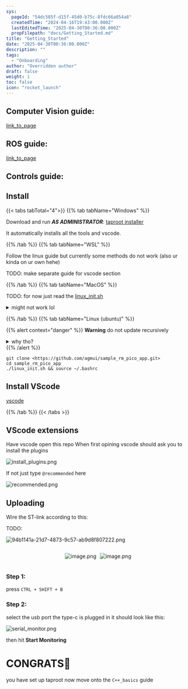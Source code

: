 ```yaml
---
sys:
  pageId: "54dc585f-d15f-45d0-b75c-8fdc66a854a8"
  createdTime: "2024-04-16T19:43:00.000Z"
  lastEditedTime: "2025-04-30T00:36:00.000Z"
  propFilepath: "docs/Getting_Started.md"
title: "Getting_Started"
date: "2025-04-30T00:36:00.000Z"
description: ""
tags:
  - "Onboarding"
author: "Overridden author"
draft: false
weight: 1
toc: false
icon: "rocket_launch"
---
```


## Computer Vision guide:

[link_to_page](86d45bc0-388b-4d26-8848-44f255f73d0e)

## ROS guide:

[link_to_page](3c76c1de-ec8f-46d6-8b0a-294005edc2d5)

## Controls guide:

## Install

{{< tabs tabTotal="4">}}
{{% tab tabName="Windows" %}}

Download and run _**AS ADMINISTRATOR**_: [taproot installer](https://github.com/Thornbots/TeachingFreshies/releases/tag/1.0)

It automatically installs all the tools and vscode.

{{% /tab %}}
{{% tab tabName="WSL" %}}

Follow the linux guide but currently some methods do not work (also ur kinda on ur own hehe)

TODO: make separate guide for vscode section

{{% /tab %}}
{{% tab tabName="MacOS" %}}

TODO: for now just read the [linux_init.sh](https://github.com/agmui/sample_rm_pico_app/blob/main/linux_init.sh)

<details>
<summary>might not work lol</summary>

`brew install libusb pkg-config`

Next install: [vscode](https://code.visualstudio.com/Download)

</details>

{{% /tab %}}
{{% tab tabName="Linux (ubuntu)" %}}

{{% alert context="danger" %}}
**Warning** do not update recursively
<details>
<summary>why tho?</summary>
There are some submodules that may go on for a while (like tinyusb) and I highly
recommend you don't need to get them.
If you want to see what submodules I update just look in `linux_init.sh`
</details>
{{% /alert %}}

```shell
git clone <https://github.com/agmui/sample_rm_pico_app.git>
cd sample_rm_pico_app
./linux_init.sh && source ~/.bashrc
```

## Install VScode

[vscode](https://code.visualstudio.com/Download)

{{% /tab %}}
{{< /tabs >}}

## VScode extensions

Have vscode open this repo
When first opining vscode should ask you to install the plugins

![install_plugins.png](https://prod-files-secure.s3.us-west-2.amazonaws.com/d518164a-d88e-44d1-a4ee-3adb3bd8bce0/89bd30f0-1825-4e77-867b-0a41ce370880/install_plugins.png?X-Amz-Algorithm=AWS4-HMAC-SHA256&X-Amz-Content-Sha256=UNSIGNED-PAYLOAD&X-Amz-Credential=ASIAZI2LB46635LEINJK%2F20250525%2Fus-west-2%2Fs3%2Faws4_request&X-Amz-Date=20250525T110151Z&X-Amz-Expires=3600&X-Amz-Security-Token=IQoJb3JpZ2luX2VjEGMaCXVzLXdlc3QtMiJIMEYCIQDfR4e1z9zbIjUR%2FxkL4%2BOInka096VC9zp9r6jwl2T7lgIhAP1zdbxcz3C4pZkLvSnmj1dfe4sSCvqgkEGqR4fqF1fXKv8DCCwQABoMNjM3NDIzMTgzODA1Igzlto2dWC0f%2B6U%2BAJcq3ANQimHi3Q8Bxu0E3y%2B%2FNzX%2BqUvDK8aQh5sDNi1zpnOctQM0CkbzqZnlwEoKkVmCBcG%2FsdJvLlAM034%2F1exQL5Km60IOsjbDZjAo%2BXzW%2Bvlzv6%2Fi8i2ADrDU5wx8jxFWEznmoh9USiat84BOPWignd4HjRuUeZCVm4nW6jwtronU1%2BNXYystOol8th%2B54dgNZpjM8IJP1MgN6ajZQHNG%2F5UqfdmC50DArftt0RsOv4FCdcQxWAQLECWniyNySF8GHdRGlVY4sTLQHzrat71A0EiQN52Cydtdi1YGIsKAU2aNJguIauvqIFq3HyqRBqSNcZXdTtK3tS%2BFkaQAB9043Cizf2NM3YawnAsKsjOMBSupw10ZzFba2OBPW5reV4QdSDVBteXufp%2BgpZpSOkjM5VcrzYg4IOOkl83jUxy3RcpNrPfn2h%2F8J6fr3VrWfAjrKKKEdEBd5VXGY0iEP%2Bw9xFeRKcLJtRQivnJhc%2Bae%2B4FZXnAQnr3zZkY85052lMNOhBzNJkD71pOLyTSffwOUdc6zB0tIc6xTNcZ5OEuoi4w6cPrTUDzRKlVNsEbP9IRRj5LgxJt4K8o8eMvYxDpXs0fb7ERh%2FfYcHwLlVRVfmm9%2BfpXgesPR8S%2BYuprApTC25cvBBjqkAStUlB%2FIKFAmE7hBhsf0j0qdlSX6d0w33buk20K0N90PujojRUr5MDRTVES5emuQkmSLjNddh7KQciOumh%2BWOI9T8dNtKK9Hr%2BgiXC9yApXTl3F1ba44u0s5CyBrZaqWOsN95ybMY6MVBtCMrgzbX65PoowkhClyJgk%2BTLA%2BzCtnqrZaBGcnFW6T01ncfZUK7d9f4zaD7Sgcik4JJ3jJN%2BohDAwE&X-Amz-Signature=48531161f31e983672c22f1a298a04c9709cc85203df306c8cc69dc0dabf1011&X-Amz-SignedHeaders=host&x-id=GetObject)

If not just type `@recommended` here  

![recommended.png](https://prod-files-secure.s3.us-west-2.amazonaws.com/d518164a-d88e-44d1-a4ee-3adb3bd8bce0/61e661e9-5d85-4dfc-be0d-8d2097a5e793/recommended.png?X-Amz-Algorithm=AWS4-HMAC-SHA256&X-Amz-Content-Sha256=UNSIGNED-PAYLOAD&X-Amz-Credential=ASIAZI2LB46635LEINJK%2F20250525%2Fus-west-2%2Fs3%2Faws4_request&X-Amz-Date=20250525T110151Z&X-Amz-Expires=3600&X-Amz-Security-Token=IQoJb3JpZ2luX2VjEGMaCXVzLXdlc3QtMiJIMEYCIQDfR4e1z9zbIjUR%2FxkL4%2BOInka096VC9zp9r6jwl2T7lgIhAP1zdbxcz3C4pZkLvSnmj1dfe4sSCvqgkEGqR4fqF1fXKv8DCCwQABoMNjM3NDIzMTgzODA1Igzlto2dWC0f%2B6U%2BAJcq3ANQimHi3Q8Bxu0E3y%2B%2FNzX%2BqUvDK8aQh5sDNi1zpnOctQM0CkbzqZnlwEoKkVmCBcG%2FsdJvLlAM034%2F1exQL5Km60IOsjbDZjAo%2BXzW%2Bvlzv6%2Fi8i2ADrDU5wx8jxFWEznmoh9USiat84BOPWignd4HjRuUeZCVm4nW6jwtronU1%2BNXYystOol8th%2B54dgNZpjM8IJP1MgN6ajZQHNG%2F5UqfdmC50DArftt0RsOv4FCdcQxWAQLECWniyNySF8GHdRGlVY4sTLQHzrat71A0EiQN52Cydtdi1YGIsKAU2aNJguIauvqIFq3HyqRBqSNcZXdTtK3tS%2BFkaQAB9043Cizf2NM3YawnAsKsjOMBSupw10ZzFba2OBPW5reV4QdSDVBteXufp%2BgpZpSOkjM5VcrzYg4IOOkl83jUxy3RcpNrPfn2h%2F8J6fr3VrWfAjrKKKEdEBd5VXGY0iEP%2Bw9xFeRKcLJtRQivnJhc%2Bae%2B4FZXnAQnr3zZkY85052lMNOhBzNJkD71pOLyTSffwOUdc6zB0tIc6xTNcZ5OEuoi4w6cPrTUDzRKlVNsEbP9IRRj5LgxJt4K8o8eMvYxDpXs0fb7ERh%2FfYcHwLlVRVfmm9%2BfpXgesPR8S%2BYuprApTC25cvBBjqkAStUlB%2FIKFAmE7hBhsf0j0qdlSX6d0w33buk20K0N90PujojRUr5MDRTVES5emuQkmSLjNddh7KQciOumh%2BWOI9T8dNtKK9Hr%2BgiXC9yApXTl3F1ba44u0s5CyBrZaqWOsN95ybMY6MVBtCMrgzbX65PoowkhClyJgk%2BTLA%2BzCtnqrZaBGcnFW6T01ncfZUK7d9f4zaD7Sgcik4JJ3jJN%2BohDAwE&X-Amz-Signature=0857646f6368c7dc9ffa268ba2c7629a72f266b1ab8a1103e09bb81e3576f98f&X-Amz-SignedHeaders=host&x-id=GetObject)

## Uploading

Wire the ST-link according to this:

TODO:

![94b1141a-21d7-4873-9c57-ab9d8f807222.png](https://prod-files-secure.s3.us-west-2.amazonaws.com/d518164a-d88e-44d1-a4ee-3adb3bd8bce0/e5fad17d-ab82-4300-9f4c-505ab4b1202c/94b1141a-21d7-4873-9c57-ab9d8f807222.png?X-Amz-Algorithm=AWS4-HMAC-SHA256&X-Amz-Content-Sha256=UNSIGNED-PAYLOAD&X-Amz-Credential=ASIAZI2LB46635LEINJK%2F20250525%2Fus-west-2%2Fs3%2Faws4_request&X-Amz-Date=20250525T110151Z&X-Amz-Expires=3600&X-Amz-Security-Token=IQoJb3JpZ2luX2VjEGMaCXVzLXdlc3QtMiJIMEYCIQDfR4e1z9zbIjUR%2FxkL4%2BOInka096VC9zp9r6jwl2T7lgIhAP1zdbxcz3C4pZkLvSnmj1dfe4sSCvqgkEGqR4fqF1fXKv8DCCwQABoMNjM3NDIzMTgzODA1Igzlto2dWC0f%2B6U%2BAJcq3ANQimHi3Q8Bxu0E3y%2B%2FNzX%2BqUvDK8aQh5sDNi1zpnOctQM0CkbzqZnlwEoKkVmCBcG%2FsdJvLlAM034%2F1exQL5Km60IOsjbDZjAo%2BXzW%2Bvlzv6%2Fi8i2ADrDU5wx8jxFWEznmoh9USiat84BOPWignd4HjRuUeZCVm4nW6jwtronU1%2BNXYystOol8th%2B54dgNZpjM8IJP1MgN6ajZQHNG%2F5UqfdmC50DArftt0RsOv4FCdcQxWAQLECWniyNySF8GHdRGlVY4sTLQHzrat71A0EiQN52Cydtdi1YGIsKAU2aNJguIauvqIFq3HyqRBqSNcZXdTtK3tS%2BFkaQAB9043Cizf2NM3YawnAsKsjOMBSupw10ZzFba2OBPW5reV4QdSDVBteXufp%2BgpZpSOkjM5VcrzYg4IOOkl83jUxy3RcpNrPfn2h%2F8J6fr3VrWfAjrKKKEdEBd5VXGY0iEP%2Bw9xFeRKcLJtRQivnJhc%2Bae%2B4FZXnAQnr3zZkY85052lMNOhBzNJkD71pOLyTSffwOUdc6zB0tIc6xTNcZ5OEuoi4w6cPrTUDzRKlVNsEbP9IRRj5LgxJt4K8o8eMvYxDpXs0fb7ERh%2FfYcHwLlVRVfmm9%2BfpXgesPR8S%2BYuprApTC25cvBBjqkAStUlB%2FIKFAmE7hBhsf0j0qdlSX6d0w33buk20K0N90PujojRUr5MDRTVES5emuQkmSLjNddh7KQciOumh%2BWOI9T8dNtKK9Hr%2BgiXC9yApXTl3F1ba44u0s5CyBrZaqWOsN95ybMY6MVBtCMrgzbX65PoowkhClyJgk%2BTLA%2BzCtnqrZaBGcnFW6T01ncfZUK7d9f4zaD7Sgcik4JJ3jJN%2BohDAwE&X-Amz-Signature=a0605f1a138c24adc48404334e40283321c568f209db72403fe315e26cf3860f&X-Amz-SignedHeaders=host&x-id=GetObject)

<div style="display: flex;flex-direction: row; column-gap:10px; max-width: 630px;justify-content: center;">
<div>

![image.png](https://prod-files-secure.s3.us-west-2.amazonaws.com/d518164a-d88e-44d1-a4ee-3adb3bd8bce0/210ecb78-1116-4d7b-b9b7-2292f66fa2c2/image.png?X-Amz-Algorithm=AWS4-HMAC-SHA256&X-Amz-Content-Sha256=UNSIGNED-PAYLOAD&X-Amz-Credential=ASIAZI2LB466QE4LLYLB%2F20250525%2Fus-west-2%2Fs3%2Faws4_request&X-Amz-Date=20250525T110156Z&X-Amz-Expires=3600&X-Amz-Security-Token=IQoJb3JpZ2luX2VjEGAaCXVzLXdlc3QtMiJHMEUCIEkphHpklgWt%2FKR5Xa%2BtsABUGtQxq4I1nmhGjeUVBqblAiEA7uwc9TESRFAjN%2BEKpIQ%2FbHblQXVDVKDC8VkqRE4OXMgq%2FwMIKBAAGgw2Mzc0MjMxODM4MDUiDGYUwKsipLSTGcWKwCrcA3NcGx4ynGqeYBsK8%2BnHkB3c6zLa%2F%2BYjKF0bF6j3kl1lJVyVtW%2B9nIl1FOkQzad4pqC7tuwMh0TrXJiPNRAgjxG2jn2%2F%2F5h1LA8Vhzcu8Xa8CYUER4Avc5B5RZGqOLt%2F%2F21DxBp7ZEp0uwg%2FU6djB%2F%2BNEMgU1wtH8A4hFVLBRQGSHYYAmUviNCdKcbw9sL%2FWgd65LoSZRZeP45EhpUOr2NOUbrkwTjdDQyA93sLPce%2BkGhYjsMPYqZjyLuORnN5V7aur17%2BTsDMBgl%2Fd9h6iPD5%2BORIVqKyyhta4bEGZJl67ouQdttMm4f41v09FzQ%2Frscp9zO3ts4XjacOIrixWbFwTcbWHJUq18arKfJKtOnJdmvTuZQYrvqKLULb%2BqvLdrDT6l7puYlzeD%2FAHcvKZ%2FyQUca03pCZbhR3VEPlKlL6a6ywXw9%2Fe6BiLeXRwbBPVfyPMRdf17Iyy5VkVPjHYa0EayG%2B6g4uMazibJH3NvialzUTxhdmcUMtPyX87tzUM6fuDd0bb9ak%2FfMiHL7fT8BvnH6rvinVRTaTcdICoJ1kcO3m0RpIAd8qgyVIQMRQXFwNYMHhydHBC5ScmdnKt%2BapIBYdtW%2B1O3nsDxL42QCdP0l3XhWA6oeLZABniMNSJy8EGOqUBjun6wYUBK3ZoMalkA4UXvijmgwuefBDUto9sIETN1f%2F9uuMfaB1p6%2FHeD%2BEXF0Jk262YJrorXxNy7Q5qv2f5FYFAUDUMV2jHJ2RKdbd9aWTXRJxEPq6Q75ea4LEu9H9WITm0q8LG1m9bkViCcsn7ffley4Rma1loS0mkhZxvnVnRHgLtICh9%2FBoOZ5JZZaOUfsC0%2BpxyUlJ3QwuaTLP27STwpdJB&X-Amz-Signature=90a7527765d462d9b146cd5d4c689c95ae124fe8a5af03bc77f249183da03225&X-Amz-SignedHeaders=host&x-id=GetObject)

</div>
<div>

![image.png](https://prod-files-secure.s3.us-west-2.amazonaws.com/d518164a-d88e-44d1-a4ee-3adb3bd8bce0/33a0fd0f-8ca6-4a86-8e09-26e95ded1fff/image.png?X-Amz-Algorithm=AWS4-HMAC-SHA256&X-Amz-Content-Sha256=UNSIGNED-PAYLOAD&X-Amz-Credential=ASIAZI2LB466UHLZHZYB%2F20250525%2Fus-west-2%2Fs3%2Faws4_request&X-Amz-Date=20250525T110157Z&X-Amz-Expires=3600&X-Amz-Security-Token=IQoJb3JpZ2luX2VjEGIaCXVzLXdlc3QtMiJGMEQCIH%2BccKaNUiuYCQrrAuM0a2oUL4QyCusneC%2BzQKVMwJjyAiAPcpMH%2FfCYNDC2Mt%2F1uq%2BtHEHYo%2B%2FjyK6dM91mAyKbfCr%2FAwgrEAAaDDYzNzQyMzE4MzgwNSIMo1AhExqQB07gza59KtwDGoalAMBojTsYz%2BLJzOOs2T8J1fCc8DLmKOPVdZr38fa%2BgIaFrx0Ia3eL1Tb7iT7iZHu8%2FyOKa26ZUP6Nj92ljLcq%2FurTmeZ4O%2FU2%2FkPvaFDTYs6xt%2FefahZh8mDu%2B7f9%2BvBfNBpBI1XtIJq4k9CgTQS1RlAs%2FflNW3D%2FpZA82888vFo0T3YFz%2BHrbzyz7tOgHSDqvYUXoNd%2FiCP4luTlwl1mcALI%2BmUD%2BzMiOEjnlLtmsw%2FnwJ%2BzWX69RZsNek3oknaW3wl9TjUd3kd1qOBhdr2lQuoou3sWwRMhYSUUDjGJa38WCSF9FJCRvI5KHeVbzRPJNW%2FtliIoEzdTvBq5X6VqWpS6wr2EVQOYTGGLUElHffYJ4fcvAdaFymfqwqrj%2BOTQg%2FO7bfISrDKEbNcSC54fzeS%2BlAE0YKeiIDK06ShRwQZ8yuZyQynDwdcGuYnFPlyn5nHBSNvHVteYrNxgH6ZtCDayIDqVfIHdc%2Fn9SBJP49g1M5wKs6ft9oPY7jlu%2F%2BSZeggh09o1wd8hekvWOZXxb4NhsAXaIDG2fuCygDY30QN%2Bg8GJxx6pb20UqDWHXpOQXktuRh7uCO9GL4uREDVwux0NitIyZ0hI5tWm43Bnzwt9iYCEr0MLDTow8NbLwQY6pgGS96vbRueShOrlp2t7sCDR8CYJvQBe2rG6Dxdz3%2F5k2Tb07apnJUhp9SIO0vINyrbsi6e01aG3MGdZ7FrEwxrvfzhqMquq2EZq81bjFZsQSOAedCqrOmxypYSkDeemdb7A8DbKkEvVAcLq7V%2FW1qZBRumOVdlhxmPmuDIAKRL8sYcB23MW1KLQpupcQR0rYUPxVQRix%2Fik4JQdP4siopeGWxSpEEEM&X-Amz-Signature=dca401366b16ee6f08511a5503948ea537ac7bd0c9d3f15ff142a26efab382cf&X-Amz-SignedHeaders=host&x-id=GetObject)

</div>
</div>

### Step 1:

press `CTRL + SHIFT + B`

### Step 2:

select the usb port the type-c is plugged in it should look like this:

![serial_monitor.png](https://prod-files-secure.s3.us-west-2.amazonaws.com/d518164a-d88e-44d1-a4ee-3adb3bd8bce0/f03f4774-05d4-4393-b6a0-d5efb6d315ab/serial_monitor.png?X-Amz-Algorithm=AWS4-HMAC-SHA256&X-Amz-Content-Sha256=UNSIGNED-PAYLOAD&X-Amz-Credential=ASIAZI2LB46635LEINJK%2F20250525%2Fus-west-2%2Fs3%2Faws4_request&X-Amz-Date=20250525T110151Z&X-Amz-Expires=3600&X-Amz-Security-Token=IQoJb3JpZ2luX2VjEGMaCXVzLXdlc3QtMiJIMEYCIQDfR4e1z9zbIjUR%2FxkL4%2BOInka096VC9zp9r6jwl2T7lgIhAP1zdbxcz3C4pZkLvSnmj1dfe4sSCvqgkEGqR4fqF1fXKv8DCCwQABoMNjM3NDIzMTgzODA1Igzlto2dWC0f%2B6U%2BAJcq3ANQimHi3Q8Bxu0E3y%2B%2FNzX%2BqUvDK8aQh5sDNi1zpnOctQM0CkbzqZnlwEoKkVmCBcG%2FsdJvLlAM034%2F1exQL5Km60IOsjbDZjAo%2BXzW%2Bvlzv6%2Fi8i2ADrDU5wx8jxFWEznmoh9USiat84BOPWignd4HjRuUeZCVm4nW6jwtronU1%2BNXYystOol8th%2B54dgNZpjM8IJP1MgN6ajZQHNG%2F5UqfdmC50DArftt0RsOv4FCdcQxWAQLECWniyNySF8GHdRGlVY4sTLQHzrat71A0EiQN52Cydtdi1YGIsKAU2aNJguIauvqIFq3HyqRBqSNcZXdTtK3tS%2BFkaQAB9043Cizf2NM3YawnAsKsjOMBSupw10ZzFba2OBPW5reV4QdSDVBteXufp%2BgpZpSOkjM5VcrzYg4IOOkl83jUxy3RcpNrPfn2h%2F8J6fr3VrWfAjrKKKEdEBd5VXGY0iEP%2Bw9xFeRKcLJtRQivnJhc%2Bae%2B4FZXnAQnr3zZkY85052lMNOhBzNJkD71pOLyTSffwOUdc6zB0tIc6xTNcZ5OEuoi4w6cPrTUDzRKlVNsEbP9IRRj5LgxJt4K8o8eMvYxDpXs0fb7ERh%2FfYcHwLlVRVfmm9%2BfpXgesPR8S%2BYuprApTC25cvBBjqkAStUlB%2FIKFAmE7hBhsf0j0qdlSX6d0w33buk20K0N90PujojRUr5MDRTVES5emuQkmSLjNddh7KQciOumh%2BWOI9T8dNtKK9Hr%2BgiXC9yApXTl3F1ba44u0s5CyBrZaqWOsN95ybMY6MVBtCMrgzbX65PoowkhClyJgk%2BTLA%2BzCtnqrZaBGcnFW6T01ncfZUK7d9f4zaD7Sgcik4JJ3jJN%2BohDAwE&X-Amz-Signature=4ff09089fc9b850032019545ba4c0955faa1c5d2e9a2b93f3c755c3982020f0d&X-Amz-SignedHeaders=host&x-id=GetObject)

then hit **Start Monitoring**

# CONGRATS🎉

you have set up taproot now move onto the `C++_basics` guide
